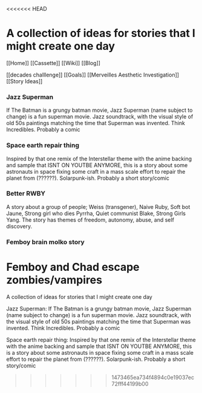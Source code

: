 <<<<<<< HEAD
# A collection of ideas for stories that I might create one day
[[Home]]
[[Cassette]]
[[Wiki]]
[[Blog]]

[[decades challlenge]]
[[Goals]]
[[Merveilles Aesthetic Investigation]]
[[Story Ideas]]

### Jazz Superman
If The Batman is a grungy batman movie, Jazz Superman (name subject to change) is a fun superman movie. Jazz soundtrack, with the visual style of old 50s paintings matching the time that Superman was invented. Think Incredibles. Probably a comic

### Space earth repair thing
Inspired by that one remix of the Interstellar theme with the anime backing and sample that ISNT ON YOUTBE ANYMORE, this is a story about some astronauts in space fixing some craft in a mass scale effort to repair the planet from (??????). Solarpunk-ish. Probably a short story/comic

### Better RWBY
A story about a group of people; Weiss (transgener), Naive Ruby, Soft bot Jaune, Strong girl who dies Pyrrha, Quiet communist Blake, Strong Girls Yang. The story has themes of freedom, autonomy, abuse, and self discovery.

### Femboy brain molko story
Femboy and Chad escape zombies/vampires
=======
A collection of ideas for stories that I might create one day

Jazz Superman: If The Batman is a grungy batman movie, Jazz Superman (name subject to change) is a fun superman movie. Jazz soundtrack, with the visual style of old 50s paintings matching the time that Superman was invented. Think Incredibles. Probably a comic

Space earth repair thing: Inspired by that one remix of the Interstellar theme with the anime backing and sample that ISNT ON YOUTBE ANYMORE, this is a story about some astronauts in space fixing some craft in a mass scale effort to repair the planet from (??????). Solarpunk-ish. Probably a short story/comic
>>>>>>> 1473465ea734f4894c0e19037ec72fff44199b00


